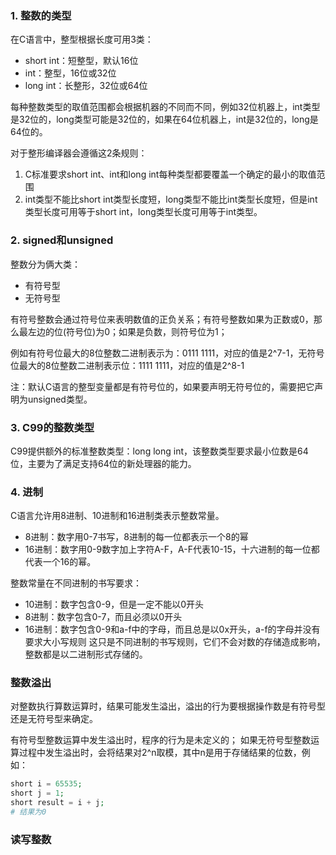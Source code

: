 ### 1. 整数的类型
在C语言中，整型根据长度可用3类：
- short int：短整型，默认16位
- int：整型，16位或32位
- long int：长整形，32位或64位

每种整数类型的取值范围都会根据机器的不同而不同，例如32位机器上，int类型是32位的，long类型可能是32位的，如果在64位机器上，int是32位的，long是64位的。

对于整形编译器会遵循这2条规则：
1. C标准要求short int、int和long int每种类型都要覆盖一个确定的最小的取值范围
2. int类型不能比short int类型长度短，long类型不能比int类型长度短，但是int类型长度可用等于short int，long类型长度可用等于int类型。



### 2. signed和unsigned
整数分为俩大类：
- 有符号型
- 无符号型

有符号整数会通过符号位来表明数值的正负关系；有符号整数如果为正数或0，那么最左边的位(符号位)为0；如果是负数，则符号位为1；

例如有符号位最大的8位整数二进制表示为：0111 1111，对应的值是2^7-1，无符号位最大的8位整数二进制表示位：1111 1111，对应的值是2^8-1

注：默认C语言的整型变量都是有符号位的，如果要声明无符号位的，需要把它声明为unsigned类型。

### 3. C99的整数类型
C99提供额外的标准整数类型：long long int，该整数类型要求最小位数是64位，主要为了满足支持64位的新处理器的能力。

### 4. 进制
C语言允许用8进制、10进制和16进制类表示整数常量。
- 8进制：数字用0-7书写，8进制的每一位都表示一个8的幂
- 16进制：数字用0-9数字加上字符A-F，A-F代表10-15，十六进制的每一位都代表一个16的幂。

整数常量在不同进制的书写要求：
- 10进制：数字包含0-9，但是一定不能以0开头
- 8进制：数字包含0-7，而且必须以0开头
- 16进制：数字包含0-9和a-f中的字母，而且总是以0x开头，a-f的字母并没有要求大小写规则
这只是不同进制的书写规则，它们不会对数的存储造成影响，整数都是以二进制形式存储的。

### 整数溢出
对整数执行算数运算时，结果可能发生溢出，溢出的行为要根据操作数是有符号型还是无符号型来确定。

有符号型整数运算中发生溢出时，程序的行为是未定义的；
如果无符号型整数运算过程中发生溢出时，会将结果对2^n取模，其中n是用于存储结果的位数，例如：
```php
short i = 65535;
short j = 1;
short result = i + j;
# 结果为0
```

### 读写整数
